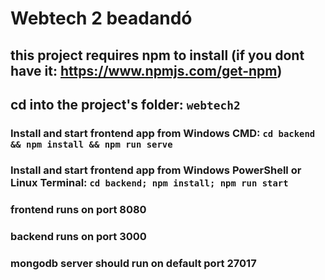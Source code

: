 # Webtech 2 beadandó
## this project requires npm to install (if you dont have it: https://www.npmjs.com/get-npm)
## cd into the project's folder: `webtech2`
### Install and start frontend app from Windows CMD: `cd backend && npm install && npm run serve`
### Install and start frontend app from Windows PowerShell or Linux Terminal: `cd backend; npm install; npm run start`

### frontend runs on port 8080
### backend runs on port 3000
### mongodb server should run on default port 27017